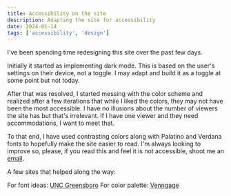 ```yaml
---
title: Accessibility on the site
description: Adapting the site for accessibility
date: 2024-01-14
tags: ['accessibility', 'design']
---
```

I've been spending time redesigning this site over the past few days.

Initially it started as implementing dark mode. This is based on the user's settings on their device, not a toggle. I may adapt and build it as a toggle at some point but not today.

After that was resolved, I started messing with the color scheme and realized after a few iterations that while I liked the colors, they may not have been the most accessible. I have no illusions about the number of viewers the site has but that's irrelevant. If I have one viewer and they need accommodations, I want to meet that.

To that end, I have used contrasting colors along with Palatino and Verdana fonts to hopefully make the site easier to read. I'm always looking to improve so, please, if you read this and feel it is not accessible, shoot me an [email](mailto:admin@reddmo.com).

A few sites that helped along the way:

For font ideas: [UNC Greensboro](https://accessibility.uncg.edu/make-content-accessible/design-elements/)
For color palette: [Venngage](https://venngage.com/tools/accessible-color-palette-generator)

